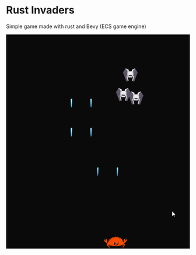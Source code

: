 # Rust Invaders

Simple game made with rust and Bevy (ECS game engine)

![example](./img/rust_invaders.gif)

